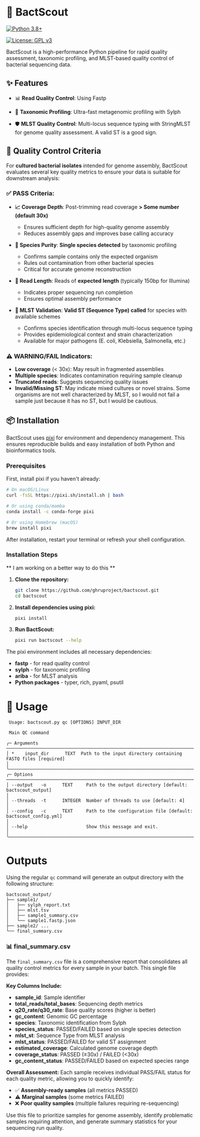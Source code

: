 # 🧬 BactScout

[![Python 3.8+](https://img.shields.io/badge/python-3.8+-blue.svg)](https://www.python.org/downloads/)

[![License: GPL v3](https://img.shields.io/badge/License-GPLv3-blue.svg)](https://www.gnu.org/licenses/gpl-3.0)

BactScout is a high-performance Python pipeline for rapid quality assessment, taxonomic profiling, and MLST-based quality control of bacterial sequencing data.


## ✨ Features

- 📊 **Read Quality Control**: Using Fastp

- 🔬 **Taxonomic Profiling**: Ultra-fast metagenomic profiling with Sylph

- 🛡️ **MLST Quality Control**: Multi-locus sequence typing with StringMLST for genome quality assessment. A valid ST is a good sign.

## 🎯 Quality Control Criteria

For **cultured bacterial isolates** intended for genome assembly, BactScout evaluates several key quality metrics to ensure your data is suitable for downstream analysis:

### ✅ **PASS Criteria:**

- **📈 Coverage Depth**: Post-trimming read coverage **> Some number (default 30x)**
  - Ensures sufficient depth for high-quality genome assembly
  - Reduces assembly gaps and improves base calling accuracy

- **🧬 Species Purity**: **Single species detected** by taxonomic profiling
  - Confirms sample contains only the expected organism
  - Rules out contamination from other bacterial species
  - Critical for accurate genome reconstruction

- **📏 Read Length**: Reads of **expected length** (typically 150bp for Illumina)
  - Indicates proper sequencing run completion
  - Ensures optimal assembly performance

- **🎯 MLST Validation**: **Valid ST (Sequence Type) called** for species with available schemes
  - Confirms species identification through multi-locus sequence typing
  - Provides epidemiological context and strain characterization
  - Available for major pathogens (E. coli, Klebsiella, Salmonella, etc.)

### ⚠️ **WARNING/FAIL Indicators:**

- **Low coverage** (< 30x): May result in fragmented assemblies
- **Multiple species**: Indicates contamination requiring sample cleanup
- **Truncated reads**: Suggests sequencing quality issues
- **Invalid/Missing ST**: May indicate mixed cultures or novel strains. Some organisms are not well characterized by MLST, so I would not fail a sample just because it has no ST, but I would be cautious.


## 📦 Installation

BactScout uses [pixi](https://pixi.sh) for environment and dependency management. This ensures reproducible builds and easy installation of both Python and bioinformatics tools.

### Prerequisites

First, install pixi if you haven't already:

```bash
# On macOS/Linux
curl -fsSL https://pixi.sh/install.sh | bash

# Or using conda/mamba
conda install -c conda-forge pixi

# Or using Homebrew (macOS)
brew install pixi
```

After installation, restart your terminal or refresh your shell configuration.


### Installation Steps

** I am working on a better way to do this **

1. **Clone the repository:**
   ```bash
   git clone https://github.com/ghruproject/bactscout.git
   cd bactscout
   ```

2. **Install dependencies using pixi:**
   ```bash
   pixi install
   ```

4. **Run BactScout:**
   ```bash
   pixi run bactscout --help
   ```

The pixi environment includes all necessary dependencies:
- **fastp** - for read quality control
- **sylph** - for taxonomic profiling  
- **ariba** - for MLST analysis
- **Python packages** - typer, rich, pyaml, psutil 

# 🚀 Usage

```                                                                                                                                                                                                                                                           
 Usage: bactscout.py qc [OPTIONS] INPUT_DIR                                                                                                                                                                                                                
                                                                                                                                                                                                                                                           
 Main QC command                                                                                                                                                                                                                                           
                                                                                                                                                                                                                                                           
╭─ Arguments ─────────────────────────────────────────────────────────────────────────────────────────────────────────────────────────────────────────────────────────────────────────────────────────────────────────────────────────────────────────────╮
│ *    input_dir      TEXT  Path to the input directory containing FASTQ files [required]                                                                                                                                                                 │
╰─────────────────────────────────────────────────────────────────────────────────────────────────────────────────────────────────────────────────────────────────────────────────────────────────────────────────────────────────────────────────────────╯
╭─ Options ───────────────────────────────────────────────────────────────────────────────────────────────────────────────────────────────────────────────────────────────────────────────────────────────────────────────────────────────────────────────╮
│ --output   -o      TEXT     Path to the output directory [default: bactscout_output]                                                                                                                                                                    │
│ --threads  -t      INTEGER  Number of threads to use [default: 4]                                                                                                                                                                                       │
│ --config   -c      TEXT     Path to the configuration file [default: bactscout_config.yml]                                                                                                                                                              │
│ --help                      Show this message and exit.                                                                                                                                                                                                 │
╰─────────────────────────────────────────────────────────────────────────────────────────────────────────────────────────────────────────────────────────────────────────────────────────────────────────────────────────────────────────────────────────╯
```

# Outputs

Using the regular `qc` command will generate an output directory with the following structure:

```
bactscout_output/
├── sample1/
│   ├── sylph_report.txt
│   ├── mlst.tsv
│   ├── sample1_summary.csv
│   └── sample1.fastp.json
├── sample2/ ...
└── final_summary.csv
```

### 📊 **final_summary.csv**

The `final_summary.csv` file is a comprehensive report that consolidates all quality control metrics for every sample in your batch. This single file provides:

**Key Columns Include:**
- **sample_id**: Sample identifier
- **total_reads/total_bases**: Sequencing depth metrics
- **q20_rate/q30_rate**: Base quality scores (higher is better)
- **gc_content**: Genomic GC percentage
- **species**: Taxonomic identification from Sylph
- **species_status**: PASSED/FAILED based on single species detection
- **mlst_st**: Sequence Type from MLST analysis
- **mlst_status**: PASSED/FAILED for valid ST assignment
- **estimated_coverage**: Calculated genome coverage depth
- **coverage_status**: PASSED (≥30x) / FAILED (<30x)
- **gc_content_status**: PASSED/FAILED based on expected species range

**Overall Assessment:**
Each sample receives individual PASS/FAIL status for each quality metric, allowing you to quickly identify:
- ✅ **Assembly-ready samples** (all metrics PASSED)
- ⚠️ **Marginal samples** (some metrics FAILED) 
- ❌ **Poor quality samples** (multiple failures requiring re-sequencing)

Use this file to prioritize samples for genome assembly, identify problematic samples requiring attention, and generate summary statistics for your sequencing run quality.